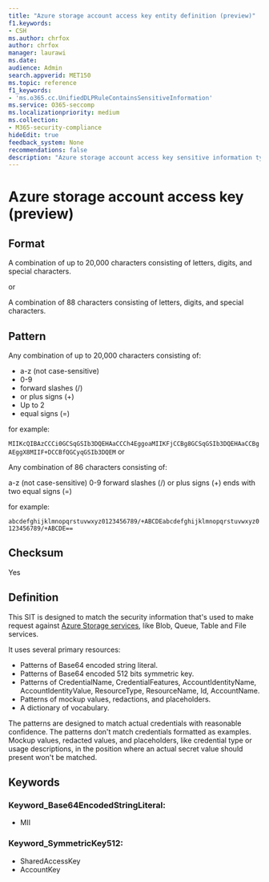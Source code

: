 ```yaml
---
title: "Azure storage account access key entity definition (preview)"
f1.keywords:
- CSH
ms.author: chrfox
author: chrfox
manager: laurawi
ms.date:
audience: Admin
search.appverid: MET150
ms.topic: reference
f1_keywords:
- 'ms.o365.cc.UnifiedDLPRuleContainsSensitiveInformation'
ms.service: O365-seccomp
ms.localizationpriority: medium
ms.collection:
- M365-security-compliance
hideEdit: true
feedback_system: None
recommendations: false
description: "Azure storage account access key sensitive information type entity definition."
---
```


# Azure storage account access key (preview)

## Format

A combination of up to 20,000 characters consisting of letters, digits, and special characters.

or

A combination of 88 characters consisting of letters, digits, and special characters.

## Pattern

Any combination of up to 20,000 characters consisting of:
 
- a-z (not case-sensitive)
- 0-9
- forward slashes (/)
- or plus signs (+)
- Up to 2
- equal signs (=)

for example:

`MIIKcQIBAzCCCi0GCSqGSIb3DQEHAaCCCh4EggoaMIIKFjCCBg8GCSqGSIb3DQEHAaCCBgAEggX8MIIF+DCCBfQGCyqGSIb3DQEM`
or

Any combination of 86 characters consisting of:

a-z (not case-sensitive)
0-9
forward slashes (/)
or plus signs (+)
ends with two equal signs (=)

for example:

`abcdefghijklmnopqrstuvwxyz0123456789/+ABCDEabcdefghijklmnopqrstuvwxyz0123456789/+ABCDE==`


## Checksum

Yes

## Definition

This SIT is designed to match the security information that's used to make request against [Azure Storage services](/rest/api/storageservices/authorize-with-shared-key), like Blob, Queue, Table and File services. 

It uses several primary resources:

- Patterns of Base64 encoded string literal.
- Patterns of Base64 encoded 512 bits symmetric key.
- Patterns of CredentialName, CredentialFeatures, AccountIdentityName, AccountIdentityValue, ResourceType, ResourceName, Id, AccountName.
- Patterns of mockup values, redactions, and placeholders.
- A dictionary of vocabulary.

The patterns are designed to match actual credentials with reasonable confidence. The patterns don't match credentials formatted as examples. Mockup values, redacted values, and placeholders, like credential type or usage descriptions, in the position where an actual secret value should present won't be matched.


## Keywords

### Keyword_Base64EncodedStringLiteral:

- MII

### Keyword_SymmetricKey512:

- SharedAccessKey
- AccountKey
